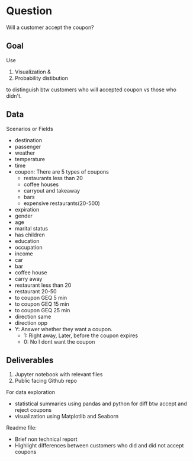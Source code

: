 # Question
Will a customer accept the coupon?

## Goal
Use
1. Visualization &
2. Probability distibution

to distinguish btw customers who will accepted coupon vs those who didn't.

## Data
Scenarios or Fields
- destination
- passenger
- weather
- temperature
- time
- coupon: There are 5 types of coupons
    - restaurants less than 20
    - coffee houses
    - carryout and takeaway
    - bars
    - expensive restaurants(20-500)
- expiration
- gender
- age
- marital status
- has children
- education
- occupation
- income
- car
- bar
- coffee house
- carry away
- restaurant less than 20
- restaurant 20-50
- to coupon GEQ 5 min
- to coupon GEQ 15 min
- to coupon GEQ 25 min
- direction same
- direction opp
- Y: Answer whether they want a coupon.
    - 1: Right away, Later, before the coupon expires
    - 0: No I dont want the coupon

## Deliverables
1. Jupyter notebook with relevant files
2. Public facing Github repo

For data exploration
- statistical summaries using pandas and python for diff btw accept and reject coupons
- visualization using Matplotlib and Seaborn


Readme file:
- Brief non technical report
- Highlight differences between customers who did and did not accept coupons